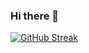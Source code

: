 ### Hi there 👋

<!--
**stathiw/stathiw** is a ✨ _special_ ✨ repository because its `README.md` (this file) appears on your GitHub profile.

Here are some ideas to get you started:

- 🔭 I’m currently working on ...
- 🌱 I’m currently learning ...
- 👯 I’m looking to collaborate on ...
- 🤔 I’m looking for help with ...
- 💬 Ask me about ...
- 📫 How to reach me: ...
- 😄 Pronouns: ...
- ⚡ Fun fact: ...
-->

[![GitHub Streak](https://streak-stats.demolab.com?user=stathiw&theme=blue-navy&border_radius=4&date_format=j%20M%5B%20Y%5D&exclude_days=Sun%2CSat&card_width=492&hide_current_streak=true)](https://git.io/streak-stats)

